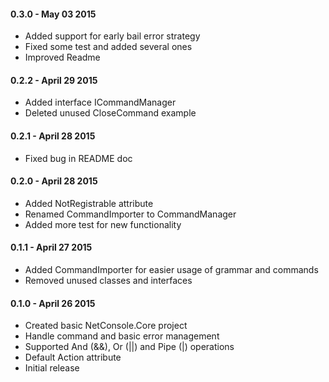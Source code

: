 #### 0.3.0 - May 03 2015
* Added support for early bail error strategy
* Fixed some test and added several ones
* Improved Readme

#### 0.2.2 - April 29 2015
* Added interface ICommandManager
* Deleted unused CloseCommand example

#### 0.2.1 - April 28 2015
* Fixed bug in README doc

#### 0.2.0 - April 28 2015
* Added NotRegistrable attribute
* Renamed CommandImporter to CommandManager
* Added more test for new functionality

#### 0.1.1 - April 27 2015
* Added CommandImporter for easier usage of grammar and commands
* Removed unused classes and interfaces

#### 0.1.0 - April 26 2015
* Created basic NetConsole.Core project
* Handle command and basic error management
* Supported And (&&), Or (||) and Pipe (|) operations
* Default Action attribute
* Initial release
